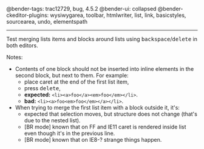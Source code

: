 @bender-tags: trac12729, bug, 4.5.2
@bender-ui: collapsed
@bender-ckeditor-plugins: wysiwygarea, toolbar, htmlwriter, list, link, basicstyles, sourcearea, undo, elementspath

----

Test merging lists items and blocks around lists using <kbd>backspace</kbd>/<kbd>delete</kbd> in both editors.

Notes:

* Contents of one block should not be inserted into inline elements in the second block, but next to them. For example:
  * place caret at the end of the first list item,
  * press <kbd>delete</kbd>,
  * **expected:** `<li><a>foo</a><em>foo</em></li>`.
  * **bad:** `<li><a>foo<em>foo</em></a></li>`.
* When trying to merge the first list item with a block outside it, it's:
  * expected that selection moves, but structure does not change (that's due to the nested list).
  * [BR mode] known that on FF and IE11 caret is rendered inside list even though it's in the previous line.
  * [BR mode] known that on IE8-? strange things happen.
